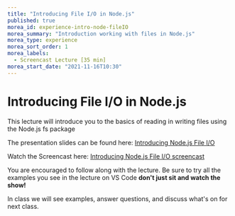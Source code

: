 ```yaml
---
title: "Introducing File I/O in Node.js"
published: true
morea_id: experience-intro-node-fileIO
morea_summary: "Introduction working with files in Node.js"
morea_type: experience 
morea_sort_order: 1
morea_labels:
  - Screencast Lecture [35 min]
morea_start_date: "2021-11-16T10:30"
---
```


# Introducing File I/O in Node.js
This lecture will introduce you to the basics of reading in writing files using the Node.js fs package

The presentation slides can be found here:
[Introducing Node.js File I/O](ITM352_FileIO.ppt)

Watch the Screencast here:
[Introducing Node.js File I/O screencast](https://youtu.be/Fwan_lnzIKo)

You are encouraged to follow along with the lecture. Be sure to try all the examples you see in the lecture on VS Code **don't just sit and watch the show!**

In class we will see examples, answer questions, and discuss what's on for next class. 